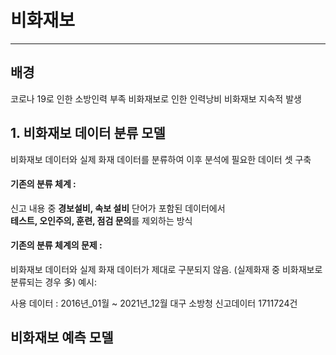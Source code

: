 # 비화재보
---
## 배경
코로나 19로 인한 소방인력 부족
비화재보로 인한 인력낭비 
비화재보 지속적 발생

## 1. 비화재보 데이터 분류 모델
비화재보 데이터와 실제 화재 데이터를 분류하여 이후 분석에 필요한 데이터 셋 구축
#### 기존의 분류 체계 :
신고 내용 중 **경보설비, 속보 설비**  단어가 포함된 데이터에서  
**테스트, 오인주의, 훈련, 점검 문의**를 제외하는 방식  
#### 기존의 분류 체계의 문제 : 
비화재보 데이터와 실제 화재 데이터가 제대로 구분되지 않음.
(실제화재 중 비화재보로 분류되는 경우 多)
예시:

사용 데이터 : 2016년_01월 ~ 2021년_12월 대구 소방청 신고데이터 1711724건

## 비화재보 예측 모델